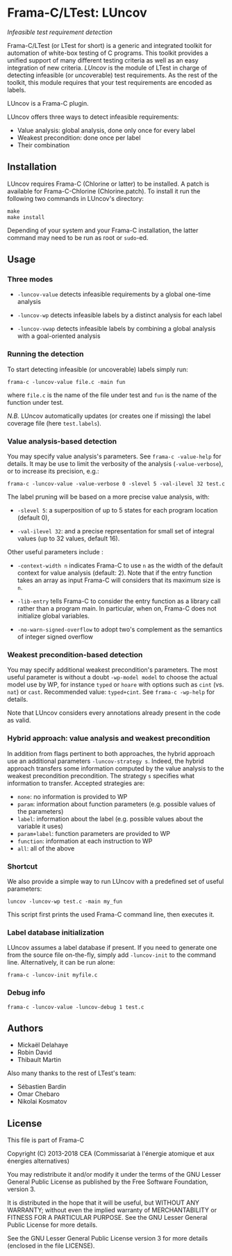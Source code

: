 Frama-C/LTest: LUncov
=====================
*Infeasible test requirement detection*

Frama-C/LTest (or LTest for short) is a generic and integrated toolkit for
automation of white-box testing of C programs. This toolkit provides a unified
support of many different testing criteria as well as an easy integration of
new criteria. *LUncov* is the module of LTest in charge of detecting infeasible
(or *uncov*erable) test requirements. As the rest of the toolkit, this module
requires that your test requirements are encoded as labels.

LUncov is a Frama-C plugin.

LUncov offers three ways to detect infeasible requirements:

  - Value analysis: global analysis, done only once for every label
  - Weakest precondition: done once per label
  - Their combination

Installation
------------

LUncov requires Frama-C (Chlorine or latter) to be installed. A patch is available for Frama-C-Chlorine (Chlorine.patch).
To install it run the following two commands in LUncov's directory:

    make
    make install

Depending of your system and your Frama-C installation, the latter command may
need to be run as root or `sudo`-ed.

Usage
-----

### Three modes

  - `-luncov-value` detects infeasible requirements by a
    global one-time analysis

  - `-luncov-wp` detects infeasible labels by a distinct
    analysis for each label

  - `-luncov-vwap` detects infeasible labels by combining
    a global analysis with a goal-oriented analysis

### Running the detection

To start detecting infeasible (or uncoverable) labels simply run:

    frama-c -luncov-value file.c -main fun

where `file.c` is the name of the file under test and `fun` is the name of the
function under test.

*N.B.* LUncov automatically updates (or creates one if missing) the label
coverage file (here `test.labels`).

### Value analysis-based detection

You may specify value analysis's parameters. See `frama-c -value-help` for
details. It may be use to limit the verbosity of the analysis
(`-value-verbose`), or to increase its precision, e.g.:

    frama-c -luncov-value -value-verbose 0 -slevel 5 -val-ilevel 32 test.c

The label pruning will be based on a more precise value analysis, with:

  - `-slevel 5`: a superposition of up to 5 states for each program location
    (default 0),

  - `-val-ilevel 32`: and a precise representation for small set of integral
    values (up to 32 values, default 16).

Other useful parameters include :

  - `-context-width n`  indicates Frama-C to use `n` as the width of the default
    context for value analysis (default: 2). Note that if the entry function
    takes an array as input Frama-C will considers that its maximum size is `n`.

  - `-lib-entry` tells Frama-C to consider the entry function as a library call
    rather than a program main. In particular, when on, Frama-C does not
    initialize global variables.

  - `-no-warn-signed-overflow` to adopt two's complement as the semantics of
    integer signed overflow

### Weakest precondition-based detection

You may specify additional weakest precondition's parameters. The most useful
parameter is without a doubt `-wp-model model` to choose the actual model use by
WP, for instance `typed` or `hoare` with options such as `cint` (vs. `nat`) or
`cast`. Recommended value: `typed+cint`.
See `frama-c -wp-help` for details.

Note that LUncov considers every annotations already present in the code as valid.

### Hybrid approach: value analysis and weakest precondition

In addition from flags pertinent to both approaches, the hybrid approach use an
additional parameters `-luncov-strategy s`. Indeed, the hybrid approach
transfers some information computed by the value analysis to the weakest
precondition precondition. The strategy `s` specifies what information to
transfer. Accepted strategies are:

  - `none`: no information is provided to WP
  - `param`: information about function parameters
    (e.g. possible values of the parameters)
  - `label`: information about the label
    (e.g. possible values about the variable it uses)
  - `param+label`: function parameters are provided to WP
  - `function`: information at each instruction to WP
  - `all`: all of the above

### Shortcut

We also provide a simple way to run LUncov with a predefined set of useful
parameters:

    luncov -luncov-wp test.c -main my_fun

This script first prints the used Frama-C command line, then executes it.

### Label database initialization

LUncov assumes a label database if present. If you need to generate one from the
source file on-the-fly, simply add `-luncov-init` to the command line.
Alternatively, it can be run alone:

    frama-c -luncov-init myfile.c

### Debug info

    frama-c -luncov-value -luncov-debug 1 test.c

Authors
-------

  - Mickaël Delahaye
  - Robin David
  - Thibault Martin

Also many thanks to the rest of LTest's team:
  - Sébastien Bardin
  - Omar Chebaro
  - Nikolai Kosmatov

License
-------

This file is part of Frama-C

Copyright (C) 2013-2018
  CEA (Commissariat à l'énergie atomique et aux énergies alternatives)

You may redistribute it and/or modify it under the terms of the GNU
Lesser General Public License as published by the Free Software
Foundation, version 3.

It is distributed in the hope that it will be useful,
but WITHOUT ANY WARRANTY; without even the implied warranty of
MERCHANTABILITY or FITNESS FOR A PARTICULAR PURPOSE.  See the
GNU Lesser General Public License for more details.

See the GNU Lesser General Public License version 3
for more details (enclosed in the file LICENSE).
